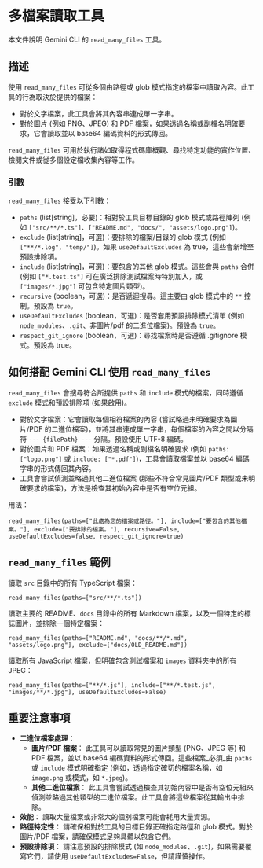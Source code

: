 # 多檔案讀取工具

本文件說明 Gemini CLI 的 `read_many_files` 工具。

## 描述

使用 `read_many_files` 可從多個由路徑或 glob 模式指定的檔案中讀取內容。此工具的行為取決於提供的檔案：

- 對於文字檔案，此工具會將其內容串連成單一字串。
- 對於圖片 (例如 PNG、JPEG) 和 PDF 檔案，如果透過名稱或副檔名明確要求，它會讀取並以 base64 編碼資料的形式傳回。

`read_many_files` 可用於執行諸如取得程式碼庫概觀、尋找特定功能的實作位置、檢閱文件或從多個設定檔收集內容等工作。

### 引數

`read_many_files` 接受以下引數：

- `paths` (list[string]，必要)：相對於工具目標目錄的 glob 模式或路徑陣列 (例如 `["src/**/*.ts"]`、`["README.md", "docs/", "assets/logo.png"]`)。
- `exclude` (list[string]，可選)：要排除的檔案/目錄的 glob 模式 (例如 `["**/*.log", "temp/"]`)。如果 `useDefaultExcludes` 為 true，這些會新增至預設排除項。
- `include` (list[string]，可選)：要包含的其他 glob 模式。這些會與 `paths` 合併 (例如 `["*.test.ts"]` 可在廣泛排除測試檔案時特別加入，或 `["images/*.jpg"]` 可包含特定圖片類型)。
- `recursive` (boolean，可選)：是否遞迴搜尋。這主要由 glob 模式中的 `**` 控制。預設為 `true`。
- `useDefaultExcludes` (boolean，可選)：是否套用預設排除模式清單 (例如 `node_modules`、`.git`、非圖片/pdf 的二進位檔案)。預設為 `true`。
- `respect_git_ignore` (boolean，可選)：尋找檔案時是否遵循 .gitignore 模式。預設為 true。

## 如何搭配 Gemini CLI 使用 `read_many_files`

`read_many_files` 會搜尋符合所提供 `paths` 和 `include` 模式的檔案，同時遵循 `exclude` 模式和預設排除項 (如果啟用)。

- 對於文字檔案：它會讀取每個相符檔案的內容 (嘗試略過未明確要求為圖片/PDF 的二進位檔案)，並將其串連成單一字串，每個檔案的內容之間以分隔符 `--- {filePath} ---` 分隔。預設使用 UTF-8 編碼。
- 對於圖片和 PDF 檔案：如果透過名稱或副檔名明確要求 (例如 `paths: ["logo.png"]` 或 `include: ["*.pdf"]`)，工具會讀取檔案並以 base64 編碼字串的形式傳回其內容。
- 工具會嘗試偵測並略過其他二進位檔案 (那些不符合常見圖片/PDF 類型或未明確要求的檔案)，方法是檢查其初始內容中是否有空位元組。

用法：

```
read_many_files(paths=["此處為您的檔案或路徑。"], include=["要包含的其他檔案。"], exclude=["要排除的檔案。"], recursive=False, useDefaultExcludes=false, respect_git_ignore=true)
```

## `read_many_files` 範例

讀取 `src` 目錄中的所有 TypeScript 檔案：

```
read_many_files(paths=["src/**/*.ts"])
```

讀取主要的 README、`docs` 目錄中的所有 Markdown 檔案，以及一個特定的標誌圖片，並排除一個特定檔案：

```
read_many_files(paths=["README.md", "docs/**/*.md", "assets/logo.png"], exclude=["docs/OLD_README.md"])
```

讀取所有 JavaScript 檔案，但明確包含測試檔案和 `images` 資料夾中的所有 JPEG：

```
read_many_files(paths=["**/*.js"], include=["**/*.test.js", "images/**/*.jpg"], useDefaultExcludes=False)
```

## 重要注意事項

- **二進位檔案處理**：
  - **圖片/PDF 檔案**： 此工具可以讀取常見的圖片類型 (PNG、JPEG 等) 和 PDF 檔案，並以 base64 編碼資料的形式傳回。這些檔案_必須_由 `paths` 或 `include` 模式明確指定 (例如，透過指定確切的檔案名稱，如 `image.png` 或模式，如 `*.jpeg`)。
  - **其他二進位檔案**： 此工具會嘗試透過檢查其初始內容中是否有空位元組來偵測並略過其他類型的二進位檔案。此工具會將這些檔案從其輸出中排除。
- **效能**： 讀取大量檔案或非常大的個別檔案可能會耗用大量資源。
- **路徑特定性**： 請確保相對於工具的目標目錄正確指定路徑和 glob 模式。對於圖片/PDF 檔案，請確保模式足夠具體以包含它們。
- **預設排除項**： 請注意預設的排除模式 (如 `node_modules`、`.git`)，如果需要覆寫它們，請使用 `useDefaultExcludes=False`，但請謹慎操作。